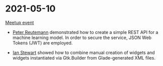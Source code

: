 # 2021-05-10

[Meetup event](https://www.meetup.com/NZPUG-Hamilton/events/274860962/)

* [Peter Reutemann](rest-jwt) demonstrated how to create a simple REST API for a machine learning model. In order to secure the service, JSON Web Tokens (JWT) are employed.

* [Ian Stewart](gtk_widgets) showed how to combine manual creation of widgets and widgets instantiated via Gtk.Builder from Glade-generated XML files.
